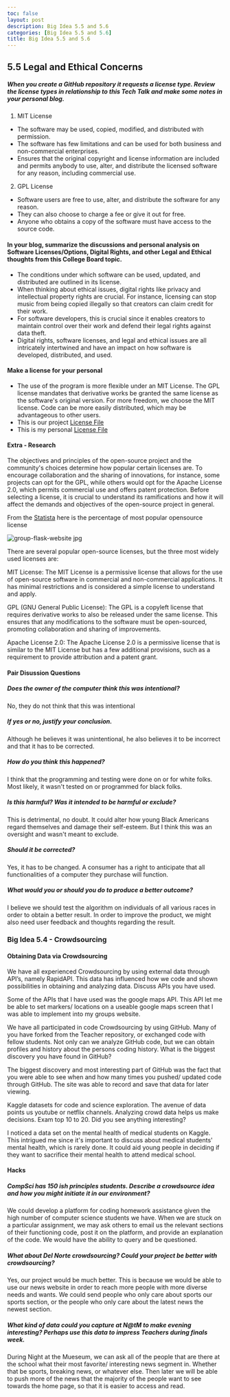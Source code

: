 ```yaml
---
toc: false
layout: post
description: Big Idea 5.5 and 5.6 
categories: [Big Idea 5.5 and 5.6]
title: Big Idea 5.5 and 5.6 
---
```


## 5.5 Legal and Ethical Concerns


##### When you create a GitHub repository it requests a license type. Review the license types in relationship to this Tech Talk and make some notes in your personal blog.

1. MIT License
- The software may be used, copied, modified, and distributed with permission.
- The software has few limitations and can be used for both business and non-commercial enterprises.
- Ensures that the original copyright and license information are included and permits anybody to use, alter, and distribute the licensed software for any reason, including commercial use.

2. GPL License
- Software users are free to use, alter, and distribute the software for any reason. 
- They can also choose to charge a fee or give it out for free.
- Anyone who obtains a copy of the software must have access to the source code.

#### In your blog, summarize the discussions and personal analysis on Software Licenses/Options, Digital Rights, and other Legal and Ethical thoughts from this College Board topic.

- The conditions under which software can be used, updated, and distributed are outlined in its license.
- When thinking about ethical issues, digital rights like privacy and intellectual property rights are crucial. For instance, licensing can stop music from being copied illegally so that creators can claim credit for their work.
- For software developers, this is crucial since it enables creators to maintain control over their work and defend their legal rights against data theft.
- Digital rights, software licenses, and legal and ethical issues are all intricately intertwined and have an impact on how software is developed, distributed, and used.

#### Make a license for your personal

- The use of the program is more flexible under an MIT License. The GPL license mandates that derivative works be granted the same license as the software's original version. For more freedom, we choose the MIT license. Code can be more easily distributed, which may be advantageous to other users.
- This is our project [License File](https://github.com/vardaansinha/stg/blob/gh-pages/LICENSE.md)
- This is my personal  [License File](https://github.com/NavanYatavelli/fastpages/blob/master/LICENSE)

#### Extra - Research 

The objectives and principles of the open-source project and the community's choices determine how popular certain licenses are. To encourage collaboration and the sharing of innovations, for instance, some projects can opt for the GPL, while others would opt for the Apache License 2.0, which permits commercial use and offers patent protection. Before selecting a license, it is crucial to understand its ramifications and how it will affect the demands and objectives of the open-source project in general. 

From the [Statista](https://www.statista.com/statistics/1245643/worldwide-leading-open-source-licenses/) here is the percentage of  most popular opensource license 

<img src="{{site.baseurl}}/images/license.jpg" alt="group-flask-website jpg">

There are several popular open-source licenses, but the three most widely used licenses are:

MIT License: The MIT License is a permissive license that allows for the use of open-source software in commercial and non-commercial applications. It has minimal restrictions and is considered a simple license to understand and apply.

GPL (GNU General Public License): The GPL is a copyleft license that requires derivative works to also be released under the same license. This ensures that any modifications to the software must be open-sourced, promoting collaboration and sharing of improvements.

Apache License 2.0: The Apache License 2.0 is a permissive license that is similar to the MIT License but has a few additional provisions, such as a requirement to provide attribution and a patent grant.



#### Pair Disussion Questions

##### Does the owner of the computer think this was intentional?

No, they do not think that this was intentional

##### If yes or no, justify your conclusion.

Although he believes it was unintentional, he also believes it to be incorrect and that it has to be corrected.

##### How do you think this happened?

I think that the programming and testing were done on or for white folks. Most likely, it wasn't tested on or programmed for black folks.

##### Is this harmful? Was it intended to be harmful or exclude?

This is detrimental, no doubt. It could alter how young Black Americans regard themselves and damage their self-esteem. But I think this was an oversight and wasn't meant to exclude.

##### Should it be corrected?

Yes, it has to be changed. A consumer has a right to anticipate that all functionalities of a computer they purchase will function.

##### What would you or should you do to produce a better outcome?

I believe we should test the algorithm on individuals of all various races in order to obtain a better result. In order to improve the product, we might also need user feedback and thoughts regarding the result.

### Big Idea 5.4 - Crowdsourcing

#### Obtaining Data via Crowdsourcing

We have all experienced Crowdsourcing by using external data through API’s, namely RapidAPI. This data has influenced how we code and shown possibilities in obtaining and analyzing data. Discuss APIs you have used.

Some of the APIs that I have used was the google maps API. This API let me be able to set markers/ locations on a useable google maps screen that I was able to implement into my groups website.

We have all participated in code Crowdsourcing by using GitHub. Many of you have forked from the Teacher repository, or exchanged code with fellow students. Not only can we analyze GitHub code, but we can obtain profiles and history about the persons coding history. What is the biggest discovery you have found in GitHub?

The biggest discovery and most interesting part of GitHub was the fact that you were able to see when and how many times you pushed/ updated code through GitHub. The site was able to record and save that data for later viewing.

Kaggle datasets for code and science exploration. The avenue of data points us youtube or netflix channels. Analyzing crowd data helps us make decisions. Exam top 10 to 20. Did you see anything interesting?

I noticed a data set on the mental health of medical students on Kaggle. This intrigued me since it's important to discuss about medical students' mental health, which is rarely done. It could aid young people in deciding if they want to sacrifice their mental health to attend medical school.

#### Hacks

##### CompSci has 150 ish principles students. Describe a crowdsource idea and how you might initiate it in our environment?

We could develop a platform for coding homework assistance given the high number of computer science students we have. When we are stuck on a particular assignment, we may ask others to email us the relevant sections of their functioning code, post it on the platform, and provide an explanation of the code. We would have the ability to query and be questioned.

##### What about Del Norte crowdsourcing? Could your project be better with crowdsourcing?

Yes, our project would be much better. This is because we would be able to use our news website in order to reach more people with more diverse needs and wants. We could send people who only care about sports our sports section, or the people who only care about the latest news the newest section.

##### What kind of data could you capture at N@tM to make evening interesting? Perhaps use this data to impress Teachers during finals week.

During Night at the Mueseum, we can ask all of the people that are there at the school what their most favorite/ interesting news segment in. Whether that be sports, breaking news, or whatever else. Then later we will be able to push more of the news that the majority of the people want to see towards the home page, so that it is easier to access and read.
